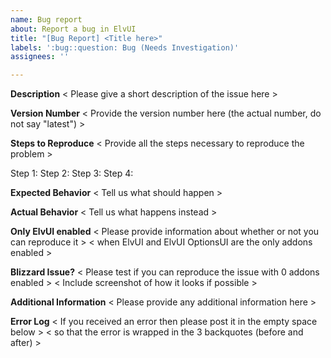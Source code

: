 ```yaml
---
name: Bug report
about: Report a bug in ElvUI
title: "[Bug Report] <Title here>"
labels: ':bug::question: Bug (Needs Investigation)'
assignees: ''

---
```


**Description**
< Please give a short description of the issue here >


**Version Number**
< Provide the version number here (the actual number, do not say "latest") >


**Steps to Reproduce**
< Provide all the steps necessary to reproduce the problem >

Step 1:
Step 2:
Step 3:
Step 4:


**Expected Behavior**
< Tell us what should happen >


**Actual Behavior**
< Tell us what happens instead >


**Only ElvUI enabled**
< Please provide information about whether or not you can reproduce it >
< when ElvUI and ElvUI OptionsUI are the only addons enabled >


**Blizzard Issue?**
< Please test if you can reproduce the issue with 0 addons enabled >
< Include screenshot of how it looks if possible >


**Additional Information**
< Please provide any additional information here >


**Error Log**
< If you received an error then please post it in the empty space below >
< so that the error is wrapped in the 3 backquotes (before and after) >
```

```
